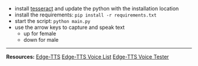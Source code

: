 - install [tesseract](https://github.com/tesseract-ocr/tesseract/releases) and update the python with the installation location
- install the requirements:  `pip install -r requirements.txt`
- start the script: `python main.py`
- use the arrow keys to capture and speak text
    -   up for female
    -   down for male
 
---

**Resources:**
[Edge-TTS](https://github.com/rany2/edge-tts)
[Edge-TTS Voice List](https://gist.github.com/BettyJJ/17cbaa1de96235a7f5773b8690a20462)
[Edge-TTS Voice Tester](https://ttsfree.com/text-to-speech#google_vignette)
